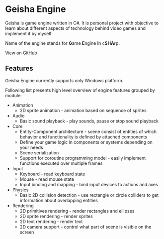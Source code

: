 # Geisha Engine
Geisha is game engine written in C#. It is personal project with objective to learn about different aspects of technology behind video games and implement it by myself.

Name of the engine stands for **G**ame **E**ngine **I**n c**SHA**rp.

[View on GitHub](https://github.com/dawidkomorowski/geisha)

## Features
Geisha Engine currently supports only Windows platform.

Following list presents high level overview of engine features grouped by module:
- Animation
    - 2D sprite animation - animation based on sequence of sprites
- Audio
    - Basic sound playback - play sounds, pause or stop sound playback
- Core
    - Entity-Component architecture - scene consist of entities of which behavior and functionality is defined by attached components
    - Define your game logic in components or systems depending on your needs
    - Scene serialization
    - Support for coroutine programming model - easily implement functions executed over multiple frames
- Input
    - Keyboard - read keyboard state
    - Mouse - read mouse state
    - Input binding and mapping - bind input devices to actions and axes
- Physics
    - Basic 2D collision detection - use rectangle or circle colliders to get information about overlapping entities
- Rendering
    - 2D primitives rendering - render rectangles and ellipses
    - 2D sprite rendering - render sprites
    - 2D text rendering - render text
    - 2D camera support - control what part of scene is visible on the screen
